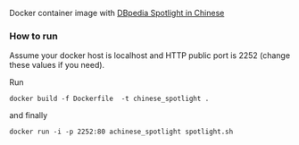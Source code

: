 Docker container image with [DBpedia Spotlight in Chinese](http://zh.dbpedia.org) 

### How to run

Assume your docker host is localhost and HTTP public port is 2252 (change these values if you need).

Run
    
    docker build -f Dockerfile  -t chinese_spotlight .

and finally

    docker run -i -p 2252:80 achinese_spotlight spotlight.sh


